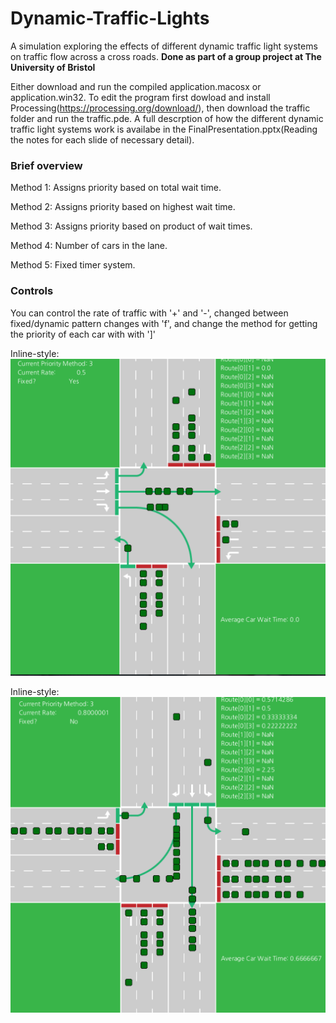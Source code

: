 # Dynamic-Traffic-Lights
A simulation exploring the effects of different dynamic traffic light systems on traffic flow across a cross roads. 
**Done as part of a group project at The University of Bristol**

Either download and run the compiled application.macosx or application.win32. 
To edit the program first dowload and install Processing(https://processing.org/download/), then download the traffic folder and run the traffic.pde.
A full descrption of how the different dynamic traffic light systems work is availabe in the FinalPresentation.pptx(Reading the notes for each slide of necessary detail).

### Brief overview

Method 1:
	Assigns priority based on total wait time.

Method 2:
	Assigns priority based on highest wait time.

Method 3:
	Assigns priority based on product of wait times.

Method 4:
	Number of cars in the lane.

Method 5:
	Fixed timer system.

### Controls
You can control the rate of traffic with '+' and '-', changed between fixed/dynamic pattern changes with 'f', and change the method for getting the priority of each car with with ']'

Inline-style: 
![alt text](https://github.com/VK432/Dynamic-Traffic-Lights/blob/master/DTL1%20(1).png "Screenshot 1")

Inline-style: 
![alt text](https://github.com/VK432/Dynamic-Traffic-Lights/blob/master/DTL1%20(2).png "Screenshot 2")
